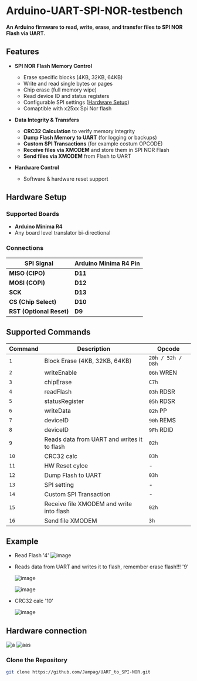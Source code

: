 # Arduino-UART-SPI-NOR-testbench
**An Arduino firmware to read, write, erase, and transfer files to SPI NOR Flash via UART.**

## Features
- **SPI NOR Flash Memory Control**  
  -  Erase specific blocks (4KB, 32KB, 64KB)  
  -  Write and read single bytes or pages  
  -  Chip erase (full memory wipe)  
  -  Read device ID and status registers  
  -  Configurable SPI settings ([Hardware Setup](#example))  
  -  Comaptible with x25xx Spi Nor flash

- **Data Integrity & Transfers**  
  -  **CRC32 Calculation** to verify memory integrity  
  -  **Dump Flash Memory to UART** (for logging or backups)  
  -  **Custom SPI Transactions** (for example costum OPCODE)  
  -  **Receive files via XMODEM** and store them in SPI NOR Flash  
  -  **Send files via XMODEM** from Flash to UART  

- **Hardware Control**  
  -  Software & hardware reset support  

##  Hardware Setup  
### Supported Boards  
- **Arduino Minima R4**  
- Any board level translator bi-directional

### **Connections**  
| **SPI Signal** | **Arduino Minima R4 Pin** |  
|--------------|--------------|  
| **MISO (CIPO)** | **D11** |  
| **MOSI (COPI)** | **D12** |  
| **SCK** | **D13** |  
| **CS (Chip Select)** | **D10** |  
| **RST (Optional Reset)** | **D9** |  

## Supported Commands  

| **Command** | **Description** | **Opcode** |  
|------------|---------------|----------|  
| `1` | Block Erase (4KB, 32KB, 64KB) | `20h / 52h / D8h` | 
| `2` | writeEnable | `06h` WREN |
| `3` | chipErase | `C7h` |
| `4` | readFlash | `03h` RDSR| 
| `5` | statusRegister | `05h` RDSR |
| `6` | writeData | `02h` PP |
| `7` | deviceID  | `90h` REMS |
| `8` | deviceID  | `9Fh` RDID |
| `9` | Reads data from UART and writes it to flash | `02h` |
| `10` | CRC32 calc | `03h` |
| `11` | HW Reset cylce | - | 
| `12` | Dump Flash to UART | `03h` |
| `13` | SPI setting | - |
| `14` | Custom SPI Transaction | - |
| `15` | Receive file XMODEM and write into flash | `02h` |
| `16` | Send file XMODEM | `3h` |

## Example
 - Read Flash '4'
   ![image](https://github.com/user-attachments/assets/88f47708-c48a-4194-8c03-36aa8c0f4a23)

- Reads data from UART and writes it to flash, remember erase flash!!! '9'

  ![image](https://github.com/user-attachments/assets/c110c573-0ce3-4b9f-b37d-77a5d0c29647)

  ![image](https://github.com/user-attachments/assets/fb817c43-2e45-4a90-8ebf-b05d22a5be97)

-  CRC32 calc '10'
  
   ![image](https://github.com/user-attachments/assets/9bcf0cf3-fa83-4708-980f-3303859be8fd)



  





## Hardware connection 
![a](https://github.com/user-attachments/assets/4a8a9036-b9ae-4f12-9ee3-b4c323d49c8b)
![aas](https://github.com/user-attachments/assets/5d469e7a-bb47-4316-a73b-4eeb28fa0461)



### **Clone the Repository**  
```sh
git clone https://github.com/Jampag/UART_to_SPI-NOR.git
